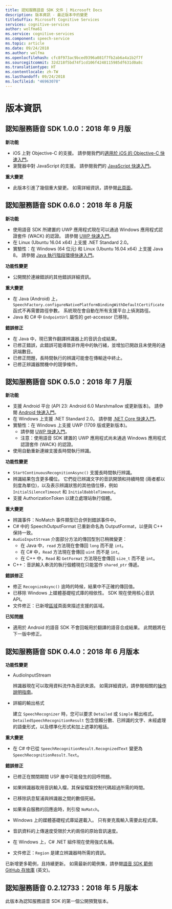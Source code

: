 ```yaml
---
title: 認知服務語音 SDK 文件 | Microsoft Docs
description: 版本資訊 - 最近版本中的變更
titleSuffix: Microsoft Cognitive Services
services: cognitive-services
author: wolfma61
ms.service: cognitive-services
ms.component: speech-service
ms.topic: article
ms.date: 09/24/2018
ms.author: wolfma
ms.openlocfilehash: cfc8f973ac9bced9396a081f7fb2ab6a4a1b2f7f
ms.sourcegitcommit: 32d218f5bd74f1cd106f4248115985df631d0a8c
ms.translationtype: HT
ms.contentlocale: zh-TW
ms.lasthandoff: 09/24/2018
ms.locfileid: "46963078"
---
```

# <a name="release-notes"></a>版本資訊

## <a name="cognitive-services-speech-sdk-100-2018-september-release"></a>認知服務語音 SDK 1.0.0：2018 年 9 月版

**新功能**

* iOS 上對 Objective-C 的支援。 請參閱我們的[適用於 iOS 的 Objective-C 快速入門](quickstart-objectivec-ios.md)。
* 瀏覽器中對 JavaScript 的支援。 請參閱我們的 [JavaScript 快速入門](quickstart-js-browser.md)。

**重大變更**

* 此版本引進了幾個重大變更。
  如需詳細資訊，請參閱[此頁面](https://aka.ms/csspeech/breakingchanges_1_0_0)。

## <a name="cognitive-services-speech-sdk-060-2018-august-release"></a>認知服務語音 SDK 0.6.0：2018 年 8 月版

**新功能**

* 使用語音 SDK 所建置的 UWP 應用程式現在可以通過 Windows 應用程式認證套件 (WACK) 的認證。
  請參閱 [UWP 快速入門](quickstart-csharp-uwp.md)。
* 在 Linux (Ubuntu 16.04 x64) 上支援 .NET Standard 2.0。
* 實驗性：在 Windows (64 位元) 和 Linux (Ubuntu 16.04 x64) 上支援 Java 8。
  請參閱 [Java 執行階段環境快速入門](quickstart-java-jre.md)。

**功能性變更**

* 公開關於連線錯誤的其他錯誤詳細資訊。

**重大變更**

* 在 Java (Android) 上，`SpeechFactory.configureNativePlatformBindingWithDefaultCertificate` 函式不再需要路徑參數。 系統現在會自動在所有支援平台上偵測路徑。
* Java 和 C# 中 `EndpointUrl` 屬性的 get-accessor 已移除。

**錯誤修正**

* 在 Java 中，現已實作翻譯辨識器上的音訊合成結果。
* 已修正錯誤，此錯誤可能導致非作用中的執行緒，並增加已開啟且未使用的通訊端數目。
* 已修正問題，長時間執行的辨識可能會在傳輸途中終止。
* 已修正辨識器關機中的競爭條件。

## <a name="cognitive-services-speech-sdk-050-2018-july-release"></a>認知服務語音 SDK 0.5.0：2018 年 7 月版

**新功能**

* 支援 Android 平台 (API 23: Android 6.0 Marshmallow 或更新版本)。 請參閱 [Android 快速入門](quickstart-java-android.md)。
* 在 Windows 上支援 .NET Standard 2.0。 請參閱 [.NET Core 快速入門](quickstart-csharp-dotnetcore-windows.md)。
* 實驗性：在 Windows 上支援 UWP (1709 版或更新版本)。
  * 請參閱 [UWP 快速入門](quickstart-csharp-uwp.md)。
  * 注意：使用語音 SDK 建置的 UWP 應用程式尚未通過 Windows 應用程式認證套件 (WACK) 的認證。
* 使用自動重新連線支援長時間執行辨識。

**功能性變更**

* `StartContinuousRecognitionAsync()` 支援長時間執行辨識。
* 辨識結果包含更多欄位。 它們從已辨識文字的音訊開頭和持續時間 (兩者都以刻度為單位)，以及表示辨識狀態的其他值位移，例如 `InitialSilenceTimeout` 和 `InitialBabbleTimeout`。
* 支援 AuthorizationToken 以建立處理站執行個體。

**重大變更**

* 辨識事件：NoMatch 事件類型已合併到錯誤事件中。
* C# 中的 SpeechOutputFormat 已重新命名為 OutputFormat，以便與 C++ 保持一致。
* `AudioInputStream` 介面部分方法的傳回型別已稍微變更：
   * 在 Java 中，`read` 方法現在會傳回 `long` 而不是 `int`。
   * 在 C# 中，`Read` 方法現在會傳回 `uint` 而不是 `int`。
   * 在 C++ 中，`Read` 和 `GetFormat` 方法現在會傳回 `size_t` 而不是 `int`。
* C++：音訊輸入串流的執行個體現在只能當作 `shared_ptr` 傳遞。

**錯誤修正**

* 修正 `RecognizeAsync()` 逾時的時候，結果中不正確的傳回值。
* 已移除 Windows 上媒體基礎程式庫的相依性。 SDK 現在使用核心音訊 API。
* 文件修正：已新增[區域](regions.md)頁面來描述支援的區域。

**已知問題**

* 適用於 Android 的語音 SDK 不會回報用於翻譯的語音合成結果。 此問題將在下一版中修正。

## <a name="cognitive-services-speech-sdk-040-2018-june-release"></a>認知服務語音 SDK 0.4.0：2018 年 6 月版本

**功能性變更**

- AudioInputStream

  辨識器現在可以取用資料流作為音訊來源。 如需詳細資訊，請參閱相關的[操作說明指南](how-to-use-audio-input-streams.md)。

- 詳細的輸出格式

  建立 `SpeechRecognizer` 時，您可以要求 `Detailed` 或 `Simple` 輸出格式。 `DetailedSpeechRecognitionResult` 包含信賴分數、已辨識的文字、未經處理的語彙形式，以及標準化形式和加上遮罩的粗話。

**重大變更**

- 在 C# 中已從 `SpeechRecognitionResult.RecognizedText` 變更為 `SpeechRecognitionResult.Text`。

**錯誤修正**

- 已修正在關閉期間 USP 層中可能發生的回呼問題。

- 如果辨識器取用音訊輸入檔，其保留檔案控制代碼超過所需的時間。

- 已移除訊息幫浦與辨識器之間的數個死結。

- 如果來自服務的回應逾時，則引發 `NoMatch`。

- Windows 上的媒體基礎程式庫延遲載入。 只有麥克風輸入需要此程式庫。

- 音訊資料的上傳速度受限於大約兩倍的原始音訊速度。

- 在 Windows 上，C# .NET 組件現在使用強式名稱。

- 文件修正：`Region` 是建立辨識器時所需的資訊。

已新增更多範例，且持續更新。 如需最新的範例集，請參閱[語音 SDK 範例 GitHub 存放庫](https://aka.ms/csspeech/samples) \(英文\)。

## <a name="cognitive-services-speech-sdk-0212733-2018-may-release"></a>認知服務語音 0.2.12733：2018 年 5 月版本

此版本為認知服務語音 SDK 的第一個公開預覽版本。
